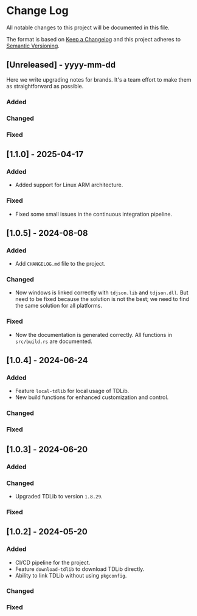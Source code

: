 # Change Log
All notable changes to this project will be documented in this file.

The format is based on [Keep a Changelog](http://keepachangelog.com/) and this project adheres to [Semantic Versioning](http://semver.org/).

## [Unreleased] - yyyy-mm-dd
Here we write upgrading notes for brands. It's a team effort to make them as straightforward as possible.
### Added
### Changed
### Fixed

## [1.1.0] - 2025-04-17

### Added
- Added support for Linux ARM architecture.

### Fixed
- Fixed some small issues in the continuous integration pipeline.

## [1.0.5] - 2024-08-08

### Added
- Add `CHANGELOG.md` file to the project.

### Changed
- Now windows is linked correctly with `tdjson.lib` and `tdjson.dll`. But need to be fixed because the solution is not the best; we need to find the same solution for all platforms.

### Fixed
- Now the documentation is generated correctly. All functions in `src/build.rs` are documented.

## [1.0.4] - 2024-06-24

### Added
- Feature `local-tdlib` for local usage of TDLib.
- New build functions for enhanced customization and control.

### Changed

### Fixed

## [1.0.3] - 2024-06-20

### Added

### Changed
- Upgraded TDLib to version `1.8.29`.

### Fixed

## [1.0.2] - 2024-05-20

### Added
  - CI/CD pipeline for the project.
  - Feature `download-tdlib` to download TDLib directly.
  - Ability to link TDLib without using `pkgconfig`.

### Changed

### Fixed

